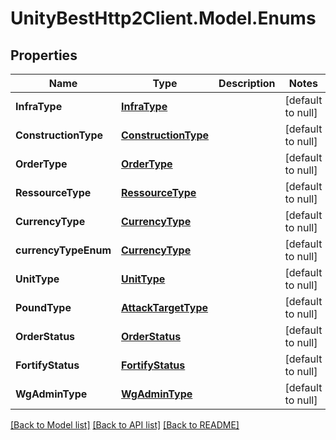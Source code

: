 # UnityBestHttp2Client.Model.Enums
## Properties

Name | Type | Description | Notes
------------ | ------------- | ------------- | -------------
**InfraType** | [**InfraType**](InfraType.md) |  | [default to null]
**ConstructionType** | [**ConstructionType**](ConstructionType.md) |  | [default to null]
**OrderType** | [**OrderType**](OrderType.md) |  | [default to null]
**RessourceType** | [**RessourceType**](RessourceType.md) |  | [default to null]
**CurrencyType** | [**CurrencyType**](CurrencyType.md) |  | [default to null]
**currencyTypeEnum** | [**CurrencyType**](CurrencyType.md) |  | [default to null]
**UnitType** | [**UnitType**](UnitType.md) |  | [default to null]
**PoundType** | [**AttackTargetType**](AttackTargetType.md) |  | [default to null]
**OrderStatus** | [**OrderStatus**](OrderStatus.md) |  | [default to null]
**FortifyStatus** | [**FortifyStatus**](FortifyStatus.md) |  | [default to null]
**WgAdminType** | [**WgAdminType**](WgAdminType.md) |  | [default to null]

[[Back to Model list]](../README.md#documentation-for-models) [[Back to API list]](../README.md#documentation-for-api-endpoints) [[Back to README]](../README.md)

